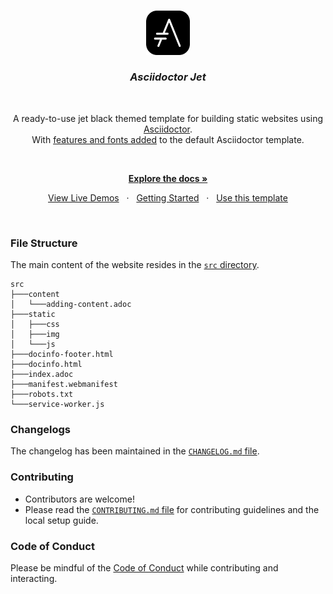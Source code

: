 
<br>

<p align="center"><img width ="14%" src="./src/static/img/icon-512.png"></p>

<h3 align="center"><i>Asciidoctor Jet</i></h3>

<br>

<p align="center">
  A ready-to-use jet black themed template for building static websites using <a href="https://asciidoctor.org">Asciidoctor</a>. 
  <br>
  With <a href="https://harshkapadia2.github.io/asciidoctor-jet/#_features">features and fonts added</a> to the default Asciidoctor template.
</p>

<br>

<p align="center">
  <b><a href="https://harshkapadia2.github.io/asciidoctor-jet">Explore the docs »</a></b>
</p>

<p align="center">
  <a href="https://harshkapadia2.github.io/asciidoctor-jet/#_live_demos">View Live Demos</a>
    &nbsp; · &nbsp; 
  <a href="https://harshkapadia2.github.io/asciidoctor-jet/#_getting_started">Getting Started</a>
    &nbsp; · &nbsp; 
  <a href="https://github.com/HarshKapadia2/asciidoctor-jet/generate">Use this template</a>
</p>

<br>

### File Structure

The main content of the website resides in the [`src` directory](src).

```
src
├───content
│   └───adding-content.adoc
├───static
│   ├───css
│   ├───img
│   └───js
├───docinfo-footer.html
├───docinfo.html
├───index.adoc
├───manifest.webmanifest
├───robots.txt
└───service-worker.js
```

### Changelogs

The changelog has been maintained in the [`CHANGELOG.md` file](CHANGELOG.md).

### Contributing

-   Contributors are welcome!
-   Please read the [`CONTRIBUTING.md` file](CONTRIBUTING.md) for contributing guidelines and the local setup guide.

### Code of Conduct

Please be mindful of the [Code of Conduct](CODE_OF_CONDUCT.md) while contributing and interacting.
